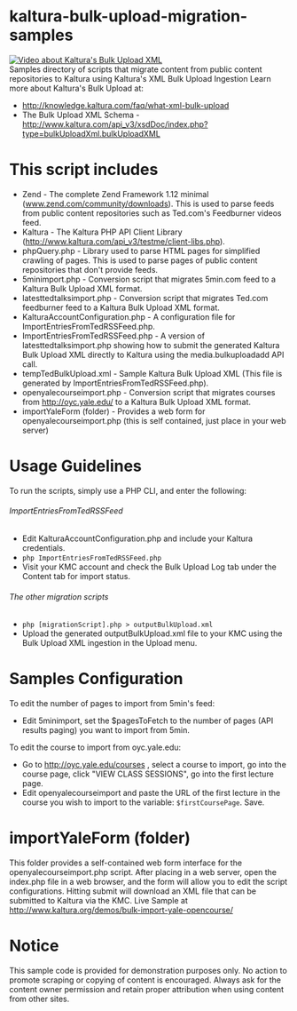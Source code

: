 kaltura-bulk-upload-migration-samples
=====================================
[![Video about Kaltura's Bulk Upload XML](http://cdn.kaltura.com/p/811441/thumbnail/entry_id/1_kxiv585x/width/200/height/100/type/1/quality/100 "Video about Kaltura's Bulk Upload XML")](http://videos.kaltura.com/media/1_kxiv585x)   
Samples directory of scripts that migrate content from public content repositories to Kaltura using Kaltura's XML Bulk Upload Ingestion
Learn more about Kaltura's Bulk Upload at:    
* http://knowledge.kaltura.com/faq/what-xml-bulk-upload
* The Bulk Upload XML Schema - http://www.kaltura.com/api_v3/xsdDoc/index.php?type=bulkUploadXml.bulkUploadXML

This script includes
====================
* Zend - The complete Zend Framework 1.12 minimal (www.zend.com/community/downloads). This is used to parse feeds from public content repositories such as Ted.com's Feedburner videos feed.
* Kaltura - The Kaltura PHP API Client Library (http://www.kaltura.com/api_v3/testme/client-libs.php).
* phpQuery.php - Library used to parse HTML pages for simplified crawling of pages. This is used to parse pages of public content repositories that don't provide feeds.
* 5minimport.php - Conversion script that migrates 5min.com feed to a Kaltura Bulk Upload XML format.
* latesttedtalksimport.php - Conversion script that migrates Ted.com feedburner feed to a Kaltura Bulk Upload XML format.
* KalturaAccountConfiguration.php - A configuration file for ImportEntriesFromTedRSSFeed.php.
* ImportEntriesFromTedRSSFeed.php - A version of latesttedtalksimport.php showing how to submit the generated Kaltura Bulk Upload XML directly to Kaltura using the media.bulkuploadadd API call.
* tempTedBulkUpload.xml - Sample Kaltura Bulk Upload XML (This file is generated by ImportEntriesFromTedRSSFeed.php).  
* openyalecourseimport.php - Conversion script that migrates courses from http://oyc.yale.edu/ to a Kaltura Bulk Upload XML format.
* importYaleForm (folder) - Provides a web form for openyalecourseimport.php (this is self contained, just place in your web server) 

Usage Guidelines
================
To run the scripts, simply use a PHP CLI, and enter the following:

###### ImportEntriesFromTedRSSFeed ######
* Edit KalturaAccountConfiguration.php and include your Kaltura credentials.
* ````php ImportEntriesFromTedRSSFeed.php````
* Visit your KMC account and check the Bulk Upload Log tab under the Content tab for import status.

###### The other migration scripts ######
* ````php [migrationScript].php > outputBulkUpload.xml````
* Upload the generated outputBulkUpload.xml file to your KMC using the Bulk Upload XML ingestion in the Upload menu.

Samples Configuration
=====================
To edit the number of pages to import from 5min's feed:
* Edit 5minimport, set the $pagesToFetch to the number of pages (API results paging) you want to import from 5min.

To edit the course to import from oyc.yale.edu:
* Go to http://oyc.yale.edu/courses , select a course to import, go into the course page, click "VIEW CLASS SESSIONS", go into the first lecture page.
* Edit openyalecourseimport and paste the URL of the first lecture in the course you wish to import to the variable: ````$firstCoursePage````. Save.

importYaleForm (folder)
=======================
This folder provides a self-contained web form interface for the openyalecourseimport.php script.
After placing in a web server, open the index.php file in a web browser, and the form will allow you to edit the script configurations.
Hitting submit will download an XML file that can be submitted to Kaltura via the KMC.
Live Sample at http://www.kaltura.org/demos/bulk-import-yale-opencourse/

Notice
======
This sample code is provided for demonstration purposes only. No action to promote scraping or copying of content is encouraged.
Always ask for the content owner permission and retain proper attribution when using content from other sites.
